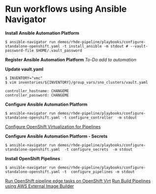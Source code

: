 # Run workflows using Ansible Navigator

**Install Ansible Automation Platform**
```
$ ansible-navigator run demos/rhde-pipeline/playbooks/configure-standalone-openshift.yaml -t install_ansible -m stdout # --vault-password-file $HOME/.vault_password 
```

**Register Ansible Automation Platform**
*To-Do add to automation*

**Update vault.yaml**
```
$ INVENTORY="vmc"
$ vim inventories/${INVENTORY}/group_vars/sno_clusters/vault.yaml

controller_hostname: CHANGEME
controller_password: CHANGEME
```

**Configure Ansible Automation Platform**
```
$ ansible-navigator run demos/rhde-pipeline/playbooks/configure-standalone-openshift.yaml -t configure_controller  -m stdout
```

[Configure OpenShift Virtualization for Pipelines](configure-openshift-virtualization.md)


**Configure Ansible Automation Platform - Secrets**
```
$ ansible-navigator run demos/rhde-pipeline/playbooks/configure-standalone-openshift.yaml  -t configure_secrets  -m stdout
```

**Install OpenShift Pipelines**
```
$ ansible-navigator run demos/rhde-pipeline/playbooks/configure-standalone-openshift.yaml -t  configure_pipelines -m stdout
```


[Run OpenShift pipeline edge tasks on OpenShift Virt](tkn-tasks.md)
[Run Build Pipelines using AWS External Image Builder](aws-external-image-builder.md)